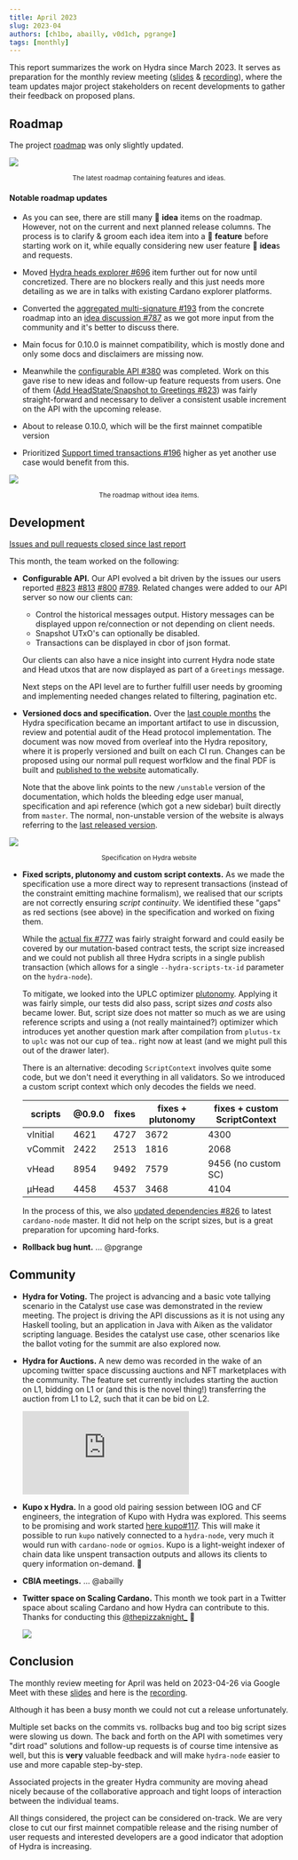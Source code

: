 ```yaml
---
title: April 2023
slug: 2023-04
authors: [ch1bo, abailly, v0d1ch, pgrange]
tags: [monthly]
---
```


This report summarizes the work on Hydra since March 2023. It serves as
preparation for the monthly review meeting
([slides](https://docs.google.com/presentation/d/10wZJy0tyGMbvMihbHnHk0QByA_TAZrtbcRbf5Gd-SHg/) &
[recording](https://drive.google.com/file/d/1X4yPerLTatPPMrX3RYS7XH9lfT_LYaaX/view?usp=sharing)),
where the team updates major project stakeholders on recent developments to
gather their feedback on proposed plans.

## Roadmap

The project [roadmap](https://github.com/orgs/input-output-hk/projects/21) was
only slightly updated.

![](./img/2023-04-roadmap.png) <small><center>The latest roadmap containing features and ideas.</center></small>

#### Notable roadmap updates

- As you can see, there are still many 💭 **idea** items on the roadmap.
  However, not on the current and next planned release columns. The process is
  to clarify & groom each idea item into a 💬 **feature** before starting work
  on it, while equally considering new user feature 💭 **idea**s and requests.

- Moved [Hydra heads explorer
  #696](https://github.com/input-output-hk/hydra/issues/696) item further out
  for now until concretized. There are no blockers really and this just needs
  more detailing as we are in talks with existing Cardano explorer platforms.

- Converted the [aggregated multi-signature
  #193](https://github.com/input-output-hk/hydra/issues/193) from the concrete
  roadmap into an [idea discussion
  #787](https://github.com/input-output-hk/hydra/discussions/787) as we got more
  input from the community and it's better to discuss there.

- Main focus for 0.10.0 is mainnet compatibility, which is mostly done and only
  some docs and disclaimers are missing now.

- Meanwhile the [configurable API
  #380](https://github.com/input-output-hk/hydra/issues/380) was completed. Work
  on this gave rise to new ideas and follow-up feature requests from users. One
  of them ([Add HeadState/Snapshot to Greetings
  #823](https://github.com/input-output-hk/hydra/issues/823)) was fairly
  straight-forward and necessary to deliver a consistent usable increment on the
  API with the upcoming release.

- About to release 0.10.0, which will be the first mainnet compatible version

- Prioritized [Support timed transactions
  #196](https://github.com/input-output-hk/hydra/issues/196) higher as yet
  another use case would benefit from this.

![](./img/2023-04-roadmap-ex-ideas.png) <small><center>The roadmap without idea items.</center></small>

## Development

[Issues and pull requests closed since last
report](https://github.com/input-output-hk/hydra/issues?q=is%3Aclosed+sort%3Aupdated-desc+closed%3A2023-03-29..2023-04-26)

This month, the team worked on the following:

- **Configurable API.** Our API evolved a bit driven by the issues our users
  reported [#823](https://github.com/input-output-hk/hydra/issues/823)
  [#813](https://github.com/input-output-hk/hydra/issues/813)
  [#800](https://github.com/input-output-hk/hydra/issues/800)
  [#789](https://github.com/input-output-hk/hydra/issues/789).
  Related changes were added to our API server so now our clients can:
  - Control the historical messages output. History messages can be displayed
  uppon re/connection or not depending on client needs.
  - Snapshot UTxO's can optionally be disabled.
  - Transactions can be displayed in cbor of json format.

  Our clients can also have a nice insight into current Hydra node state and Head utxos
  that are now displayed as part of a `Greetings` message.

  Next steps on the API level are to further fulfill user needs by grooming and
  implementing needed changes related to filtering, pagination etc.

- **Versioned docs and specification.** Over the [last couple
  months](./2023-02#development) the Hydra specification became an important
  artifact to use in discussion, review and potential audit of the Head protocol
  implementation. The document was now moved from overleaf into the Hydra
  repository, where it is properly versioned and built on each CI run. Changes
  can be proposed using our normal pull request worfklow and the final PDF is
  built and [published to the
  website](https://hydra.family/head-protocol/unstable/core-concepts/specification)
  automatically.

  Note that the above link points to the new `/unstable` version of the
  documentation, which holds the bleeding edge user manual, specification and
  api reference (which got a new sidebar) built directly from `master`. The
  normal, non-unstable version of the website is always referring to the [last
  released version](https://github.com/input-output-hk/hydra/releases).

![](./img/2023-04-specification.png) <small><center>Specification on Hydra website</center></small>

- **Fixed scripts, plutonomy and custom script contexts.** As we made the
  specification use a more direct way to represent transactions (instead of the
  constraint emitting machine formalism), we realised that our scripts are not
  correctly ensuring _script continuity_. We identified these "gaps" as red
  sections (see above) in the specification and worked on fixing them.

  While the [actual fix #777](https://github.com/input-output-hk/hydra/pull/777)
  was fairly straight forward and could easily be covered by our mutation-based
  contract tests, the script size increased and we could not publish all three
  Hydra scripts in a single publish transaction (which allows for a single
  `--hydra-scripts-tx-id` parameter on the `hydra-node`).

  To mitigate, we looked into the UPLC optimizer
  [plutonomy](https://github.com/well-typed/plutonomy/tree/master/src/Plutonomy).
  Applying it was fairly simple, our tests did also pass, script sizes _and
  costs_ also became lower. But, script size does not matter so much as we are
  using reference scripts and using a (not really maintained?) optimizer which
  introduces yet another question mark after compilation from `plutus-tx` to
  `uplc` was not our cup of tea.. right now at least (and we might pull this out
  of the drawer later).

  There is an alternative: decoding `ScriptContext` involves quite some code,
  but we don't need it everything in all validators. So we introduced a custom
  script context which only decodes the fields we need.

  | scripts  | @0.9.0 | fixes | fixes + plutonomy | fixes + custom ScriptContext |
  | -------- | ------ | ----- | ----------------- | ---------------------------- |
  | νInitial | 4621   | 4727  | 3672              | 4300                         |
  | νCommit  | 2422   | 2513  | 1816              | 2068                         |
  | νHead    | 8954   | 9492  | 7579              | 9456 (no custom SC)          |
  | μHead    | 4458   | 4537  | 3468              | 4104                         |

  In the process of this, we also [updated dependencies
  #826](https://github.com/input-output-hk/hydra/pull/826) to latest
  `cardano-node` master. It did not help on the script sizes, but is a great
  preparation for upcoming hard-forks.

- **Rollback bug hunt.** ... @pgrange

## Community

- **Hydra for Voting.** The project is advancing and a basic vote tallying
  scenario in the Catalyst use case was demonstrated in the review meeting. The
  project is driving the API discussions as it is not using any Haskell tooling,
  but an application in Java with Aiken as the validator scripting language.
  Besides the catalyst use case, other scenarios like the ballot voting for the
  summit are also explored now.

- **Hydra for Auctions.** A new demo was recorded in the wake of an upcoming
  twitter space discussing auctions and NFT marketplaces with the community. The
  feature set currently includes starting the auction on L1, bidding on L1 or
  (and this is the novel thing!) transferring the auction from L1 to L2, such
  that it can be bid on L2.

  <div style={{position: "relative", paddingBottom: "56.25%", height: 0}}>
    <iframe src="https://www.loom.com/embed/7ed84e37d65748d994d8a0be147f7ecb"
    frameborder="0" webkitallowfullscreen mozallowfullscreen allowfullscreen
    style={{position: "absolute", top: 0, left: 0, width: "100%", height:
    "100%"}}></iframe>
  </div>

- **Kupo x Hydra.** In a good old pairing session between IOG and CF engineers,
  the integration of Kupo with Hydra was explored. This seems to be promising
  and work started [here
  kupo#117](https://github.com/CardanoSolutions/kupo/pull/117). This will make
  it possible to run `kupo` natively connected to a `hydra-node`, very much it
  would run with `cardano-node` or `ogmios`. Kupo is a light-weight indexer of
  chain data like unspent transaction outputs and allows its clients to query
  information on-demand. 🐹

- **CBIA meetings.** ... @abailly

- **Twitter space on Scaling Cardano.** This month we took part in a Twitter
  space about scaling Cardano and how Hydra can contribute to this. Thanks for
  conducting this [@thepizzaknight\_](https://twitter.com/thepizzaknight_) 🙏

  <a href="https://twitter.com/i/spaces/1vOxwMVDaXLGB">

  ![](./img/2023-04-twitter-space.png)

  </a>

## Conclusion

The monthly review meeting for April was held on 2023-04-26 via Google Meet with
these
[slides](https://docs.google.com/presentation/d/10wZJy0tyGMbvMihbHnHk0QByA_TAZrtbcRbf5Gd-SHg/)
and here is the
[recording](https://drive.google.com/file/d/1X4yPerLTatPPMrX3RYS7XH9lfT_LYaaX/view?usp=sharing).

Although it has been a busy month we could not cut a release unfortunately.

Multiple set backs on the commits vs. rollbacks bug and too big script sizes
were slowing us down. The back and forth on the API with sometimes very "dirt
road" solutions and follow-up requests is of course time intensive as well, but
this is **very** valuable feedback and will make `hydra-node` easier to use and
more capable step-by-step.

Associated projects in the greater Hydra community are moving ahead nicely
because of the collaborative approach and tight loops of interaction between the
individual teams.

All things considered, the project can be considered on-track. We are very close
to cut our first mainnet compatible release and the rising number of user
requests and interested developers are a good indicator that adoption of Hydra
is increasing.

